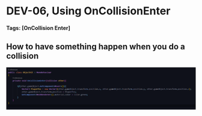 # DEV-06, Using OnCollisionEnter
#### Tags: [OnCollision Enter]


## How to have something happen when you do a collision

![](../images/DEV-06-A.png)